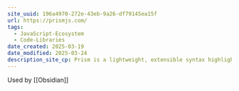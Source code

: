 ```yaml
---
site_uuid: 196a4970-272e-43eb-9a26-df79145ea15f
url: https://prismjs.com/
tags:
  - JavaScript-Ecosystem
  - Code-Libraries
date_created: 2025-03-19
date_modified: 2025-03-24
description_site_cp: Prism is a lightweight, extensible syntax highlighter, built with modern web standards in mind. It’s used in millions of websites, including some of those you visit daily.
---
```

Used by [[Obsidian]]
